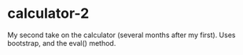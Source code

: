 # calculator-2

My second take on the calculator (several months after my first). Uses bootstrap, and the eval() method.
